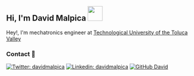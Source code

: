 ## Hi, I'm David Malpica <img src="https://media.giphy.com/media/PMAF1DGNjMCe0gtYJM/giphy.gif" width="40">
Hey!, I'm mechatronics engineer at <a href="https://utvt.edomex.gob.mx/">Technological University of the Toluca Valley</a>


### Contact 📓
[![Twitter: davidmalpica](https://img.shields.io/twitter/follow/david_malpi?style=social)](https://twitter.com/david_malpi)
[![Linkedin: davidmalpica](https://img.shields.io/badge/-davidmalpica-blue?style=flat-square&logo=Linkedin&logoColor=white&link=https://www.linkedin.com/in/david-malpica/)](https://www.linkedin.com/in/david-malpica/)
[![GitHub David](https://img.shields.io/github/followers/david-malpica?label=follow&style=social)](https://github.com/david-malpica)
